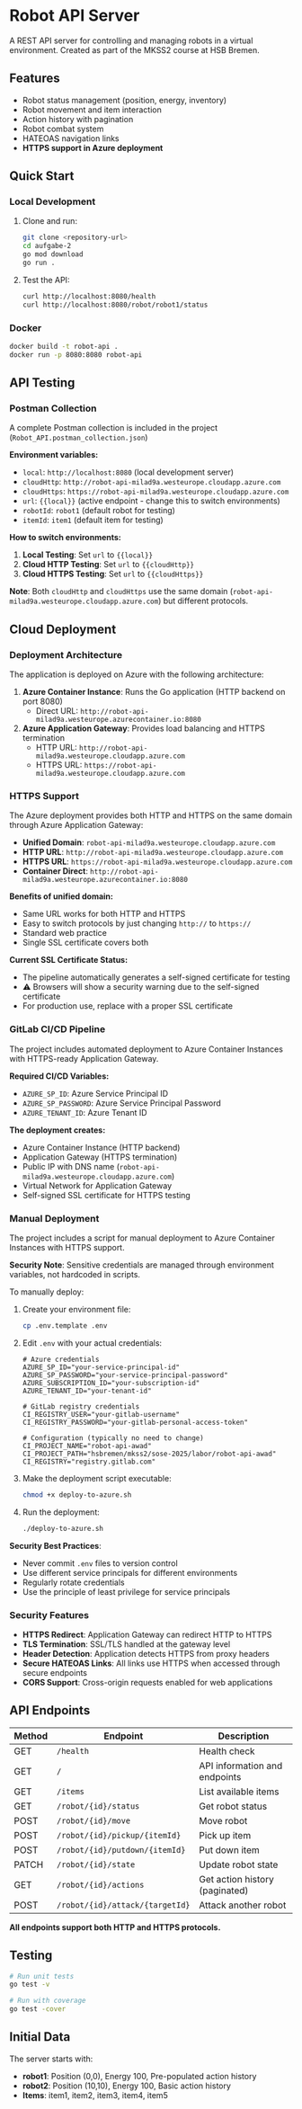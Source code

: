 # Robot API Server

A REST API server for controlling and managing robots in a virtual environment. Created as part of the MKSS2 course at HSB Bremen.

## Features

- Robot status management (position, energy, inventory)
- Robot movement and item interaction
- Action history with pagination
- Robot combat system
- HATEOAS navigation links
- **HTTPS support in Azure deployment**

## Quick Start

### Local Development

1. Clone and run:

   ```bash
   git clone <repository-url>
   cd aufgabe-2
   go mod download
   go run .
   ```

2. Test the API:
   ```bash
   curl http://localhost:8080/health
   curl http://localhost:8080/robot/robot1/status
   ```

### Docker

```bash
docker build -t robot-api .
docker run -p 8080:8080 robot-api
```

## API Testing

### Postman Collection

A complete Postman collection is included in the project (`Robot_API.postman_collection.json`)

**Environment variables:**

- `local`: `http://localhost:8080` (local development server)
- `cloudHttp`: `http://robot-api-milad9a.westeurope.cloudapp.azure.com`
- `cloudHttps`: `https://robot-api-milad9a.westeurope.cloudapp.azure.com`
- `url`: `{{local}}` (active endpoint - change this to switch environments)
- `robotId`: `robot1` (default robot for testing)
- `itemId`: `item1` (default item for testing)

**How to switch environments:**

1. **Local Testing**: Set `url` to `{{local}}`
2. **Cloud HTTP Testing**: Set `url` to `{{cloudHttp}}`
3. **Cloud HTTPS Testing**: Set `url` to `{{cloudHttps}}`

**Note**: Both `cloudHttp` and `cloudHttps` use the same domain (`robot-api-milad9a.westeurope.cloudapp.azure.com`) but different protocols.

## Cloud Deployment

### Deployment Architecture

The application is deployed on Azure with the following architecture:

1. **Azure Container Instance**: Runs the Go application (HTTP backend on port 8080)
   - Direct URL: `http://robot-api-milad9a.westeurope.azurecontainer.io:8080`
2. **Azure Application Gateway**: Provides load balancing and HTTPS termination
   - HTTP URL: `http://robot-api-milad9a.westeurope.cloudapp.azure.com`
   - HTTPS URL: `https://robot-api-milad9a.westeurope.cloudapp.azure.com`

### HTTPS Support

The Azure deployment provides both HTTP and HTTPS on the same domain through Azure Application Gateway:

- **Unified Domain**: `robot-api-milad9a.westeurope.cloudapp.azure.com`
- **HTTP URL**: `http://robot-api-milad9a.westeurope.cloudapp.azure.com`
- **HTTPS URL**: `https://robot-api-milad9a.westeurope.cloudapp.azure.com`
- **Container Direct**: `http://robot-api-milad9a.westeurope.azurecontainer.io:8080`

**Benefits of unified domain:**

- Same URL works for both HTTP and HTTPS
- Easy to switch protocols by just changing `http://` to `https://`
- Standard web practice
- Single SSL certificate covers both

**Current SSL Certificate Status:**

- The pipeline automatically generates a self-signed certificate for testing
- ⚠️ Browsers will show a security warning due to the self-signed certificate
- For production use, replace with a proper SSL certificate

### GitLab CI/CD Pipeline

The project includes automated deployment to Azure Container Instances with HTTPS-ready Application Gateway.

**Required CI/CD Variables:**

- `AZURE_SP_ID`: Azure Service Principal ID
- `AZURE_SP_PASSWORD`: Azure Service Principal Password
- `AZURE_TENANT_ID`: Azure Tenant ID

**The deployment creates:**

- Azure Container Instance (HTTP backend)
- Application Gateway (HTTPS termination)
- Public IP with DNS name (`robot-api-milad9a.westeurope.cloudapp.azure.com`)
- Virtual Network for Application Gateway
- Self-signed SSL certificate for HTTPS testing

### Manual Deployment

The project includes a script for manual deployment to Azure Container Instances with HTTPS support.

**Security Note**: Sensitive credentials are managed through environment variables, not hardcoded in scripts.

To manually deploy:

1. Create your environment file:

   ```bash
   cp .env.template .env
   ```

2. Edit `.env` with your actual credentials:

   ```
   # Azure credentials
   AZURE_SP_ID="your-service-principal-id"
   AZURE_SP_PASSWORD="your-service-principal-password"
   AZURE_SUBSCRIPTION_ID="your-subscription-id"
   AZURE_TENANT_ID="your-tenant-id"

   # GitLab registry credentials
   CI_REGISTRY_USER="your-gitlab-username"
   CI_REGISTRY_PASSWORD="your-gitlab-personal-access-token"

   # Configuration (typically no need to change)
   CI_PROJECT_NAME="robot-api-awad"
   CI_PROJECT_PATH="hsbremen/mkss2/sose-2025/labor/robot-api-awad"
   CI_REGISTRY="registry.gitlab.com"
   ```

3. Make the deployment script executable:

   ```bash
   chmod +x deploy-to-azure.sh
   ```

4. Run the deployment:
   ```bash
   ./deploy-to-azure.sh
   ```

**Security Best Practices**:

- Never commit `.env` files to version control
- Use different service principals for different environments
- Regularly rotate credentials
- Use the principle of least privilege for service principals

### Security Features

- **HTTPS Redirect**: Application Gateway can redirect HTTP to HTTPS
- **TLS Termination**: SSL/TLS handled at the gateway level
- **Header Detection**: Application detects HTTPS from proxy headers
- **Secure HATEOAS Links**: All links use HTTPS when accessed through secure endpoints
- **CORS Support**: Cross-origin requests enabled for web applications

## API Endpoints

| Method | Endpoint                        | Description                    |
| ------ | ------------------------------- | ------------------------------ |
| GET    | `/health`                       | Health check                   |
| GET    | `/`                             | API information and endpoints  |
| GET    | `/items`                        | List available items           |
| GET    | `/robot/{id}/status`            | Get robot status               |
| POST   | `/robot/{id}/move`              | Move robot                     |
| POST   | `/robot/{id}/pickup/{itemId}`   | Pick up item                   |
| POST   | `/robot/{id}/putdown/{itemId}`  | Put down item                  |
| PATCH  | `/robot/{id}/state`             | Update robot state             |
| GET    | `/robot/{id}/actions`           | Get action history (paginated) |
| POST   | `/robot/{id}/attack/{targetId}` | Attack another robot           |

**All endpoints support both HTTP and HTTPS protocols.**

## Testing

```bash
# Run unit tests
go test -v

# Run with coverage
go test -cover
```

## Initial Data

The server starts with:

- **robot1**: Position (0,0), Energy 100, Pre-populated action history
- **robot2**: Position (10,10), Energy 100, Basic action history
- **Items**: item1, item2, item3, item4, item5

